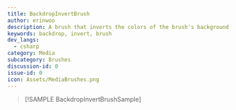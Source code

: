```yaml
---
title: BackdropInvertBrush
author: erinwoo  
description: A brush that inverts the colors of the brush's background in the application
keywords: backdrop, invert, brush
dev_langs:
  - csharp
category: Media
subcategory: Brushes
discussion-id: 0
issue-id: 0
icon: Assets/MediaBrushes.png
---
```


> [!SAMPLE BackdropInvertBrushSample]
